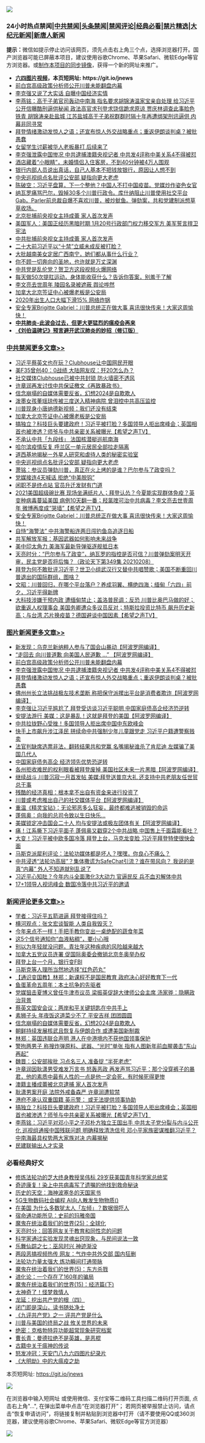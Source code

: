 ![](https://raw.githubusercontent.com/fqnews/bnews/master/64photo/fqnews-qr.jpg)

<div id="tt">
<h3>24小时热点禁闻|<a href="#%E4%B8%AD%E5%85%B1%E7%A6%81%E9%97%BB%E6%9B%B4%E5%A4%9A%E6%96%87%E7%AB%A0">中共禁闻</a>|<a href="#%E5%9B%BE%E7%89%87%E6%96%B0%E9%97%BB%E6%9B%B4%E5%A4%9A%E6%96%87%E7%AB%A0">头条禁闻</a>|<a href="#%E6%96%B0%E9%97%BB%E8%AF%84%E8%AE%BA%E6%9B%B4%E5%A4%9A%E6%96%87%E7%AB%A0">禁闻评论|<a href="#%E5%BF%85%E7%9C%8B%E7%BB%8F%E5%85%B8%E5%A5%BD%E6%96%87">经典必看|<a href="/video.md#%E7%A6%81%E7%89%87%E7%B2%BE%E9%80%89">禁片精选</a>|<a href="https://github.com/fqnews/djy/blob/master/gb/nf1351518.md#1">大纪元新闻</a>|<a href="https://github.com/fqnews/ntdtv/blob/master/gb/prog204.md#1">新唐人新闻</a></h3>
<div><b>提示：</b>微信如提示停止访问该网页，须先点击右上角三个点，选择浏览器打开。国产浏览器可能已屏蔽本项目，建议使用谷歌Chrome、苹果Safari、微软Edge等官方浏览器。或<a href="https://github.com/fqnews/bnews/blob/master/%E5%88%B6%E4%BD%9Cgit%E7%A6%81%E9%97%BB%E9%95%9C%E5%83%8F.md">制作本项目的同步镜像</a>，获得一个新的网址来推广。</div>
<ul>
<li><b><a href="http://d1.bdrive.tk/64.mp4" target="_blank">六四图片视频</a>，本页短网址: https://git.io/jnews</b></li>
<li><a href="/topimagenews/20210209/1484185.md">前白宫高级政策分析师公开川普未能翻盘内幕</a></li>
<li><a href="/comments/20210209/1484003.md">李克强又说了大实话 自曝中国经济实情</a></li>
<li><a href="/comments/20210209/1483983.md">李燕铭：高干子弟官司轰动中南海 指名要求胡锦涛温家宝亲自处理 给习近平公开信曝酷刑逼供秘闻 政法高官求刊登求饶信跪求原谅 贾庆林调查此事脸色铁青 胡锦涛亲赴盐城 江苏盐城高干子弟祝群群时隔十年再遭绑架刑讯逼供 内幕非同寻常</a></li>
<li><a href="/topimagenews/20210209/1483953.md">拜登情绪激动发惊人之语；还宣布惊人外交战略重点；重返伊朗谈判桌？被批愚蠢</a></li>
<li><a href="/lifebaike/20210208/1483852.md">女留学生讨薪被华人老板暴打 后续来了</a></li>
<li><a href="/topimagenews/20210209/1484062.md">李克强泄露中国惨况 中共逮捕澳籍央视记者 中共发4评称中美关系4不得被怼</a></li>
<li><a href="/funmedia/20210209/1484095.md">酒店藏着“小眼睛”，未婚情侣入住客房，不到40分钟被4万人围观</a></li>
<li><a href="/lifebaike/20210209/1484203.md">银行内部人员说出真话，自己人基本不把钱放银行，原因让人想不到</a></li>
<li><a href="/cbnews/20210209/1484297.md">中央巡视组点名批评公安部 疑指向更大老虎</a></li>
<li><a href="/cbnews/20210208/1483846.md">陈破空：习近平盘算，下一个整他？中国人不打中国疫苗。党媒炒作姿色女官</a></li>
<li><a href="/comments/20210208/1483836.md">纳瓦罗痛骂巴尔，毁掉30多个川普行政令。库什纳阻止川普使用社交平台Gab。Parler前总裁自爆不喜欢川普，被炒鱿鱼。弹劾案，共和党建制派想草草收场。</a></li>
<li><a href="/headline/20210209/1483972.md">北京批捕前央视女主持成蕾 家人首次发声</a></li>
<li><a href="/bannedvideo/20210209/1484101.md">美国军人：美国正经历黑暗时期 1月20号行政部门权力移交军方 美军誓言捍卫宪法</a></li>
<li><a href="/cbnews/20210209/1484041.md">中共批捕前央视女主持成蕾 家人首次发声</a></li>
<li><a href="/cbnews/20210209/1484006.md">二十大前习近平以“十禁”立威未成反被打脸？</a></li>
<li><a href="/funmedia/20210209/1484105.md">大批越南美女定居广西南宁，她们都从事什么行业？</a></li>
<li><a href="/cbnews/20210209/1484063.md">你不顾一切奔向的圣地，也许就是万丈深渊</a></li>
<li><a href="/headline/20210208/1483917.md">中共党是乱伦党？贺卫方这段视频火爆网络</a></li>
<li><a href="/health/20210209/1484195.md">每天做50次提肛运动，身体能收获什么？告诉你答案，别羞于了解</a></li>
<li><a href="/cbnews/20210208/1483883.md">李文亮去世周年 陵园名录被遮蔽 舆论哗然</a></li>
<li><a href="/cbnews/20210209/1484352.md">加拿大北京签证中心被爆老板是公安局</a></li>
<li><a href="/cbnews/20210209/1484005.md">2020年出生人口大幅下滑15% 网络炸锅</a></li>
<li><a href="/comments/20210209/1484260.md">安全专家Brigitte Gabriel：川普总统正在做大事  喜讯很快传来！大家这周愉快！</a></li>
<li><b><a href="/comments/20200211/1275071.md" target="_blank">中共肺炎-此波会过去，但更大更猛烈的瘟疫会再来</a></b></li>
<li><b><a href="/comments/20200207/1272816.md" target="_blank">《刘伯温碑记》预言避开武汉肺炎的妙招（修订版）</a></b></li>
</ul>
</div>

<div class="catlist">
<h3><a href="/cbnews/" target="_blank">中共禁闻</a><span><a href="/cbnews/" target="_blank" rel="nofollow">更多文章>></a></span></h3>
<ul>
<li><a href="/cbnews/20210209/1484468.md" target="_blank">习近平蔡英文也在玩？Clubhouse让中国网民开眼</a></li>
<li><a href="/cbnews/20210209/1484451.md" target="_blank">美F35曾创40：0战绩 大陆网友叹：歼20怎么办？</a></li>
<li><a href="/cbnews/20210209/1484443.md" target="_blank">社交媒体Clubhouse已被中共封锁 防火墙密不透风</a></li>
<li><a href="/cbnews/20210209/1484421.md" target="_blank">许章润再发讨伐中共保证檄文《再致暴政书》</a></li>
<li><a href="/comments/20210209/1484231.md" target="_blank">信念崩塌的自媒体需要反省，幻想2024是自欺欺人</a></li>
<li><a href="/cbnews/20210209/1484404.md" target="_blank">泼墨女孩董瑶琼传被三度送入精神病院 曾泪控中共高压监控</a></li>
<li><a href="/cbnews/20210209/1484372.md" target="_blank">川普现身小唐纳德新视频：我们还没有结束</a></li>
<li><a href="/cbnews/20210209/1484352.md" target="_blank">加拿大北京签证中心被爆老板是公安局</a></li>
<li><a href="/comments/20210209/1484350.md" target="_blank">搞独立？科技巨头要建政府！习近平被打脸？多国领导人拒出席峰会；英国相首也被渗透？师爷与中共亲密关系被曝光【希望之声TV】</a></li>
<li><a href="/cbnews/20210209/1484332.md" target="_blank">不承认中共「九段线」 法国核潜艇巡航南海</a></li>
<li><a href="/cbnews/20210209/1484322.md" target="_blank">哈尔滨疫情反复 呼兰区一单元居民全部拉走隔离</a></li>
<li><a href="/cbnews/20210209/1484299.md" target="_blank">道西基地揭秘ㄧ外星人研究和虐待人类的秘密实验室</a></li>
<li><a href="/cbnews/20210209/1484297.md" target="_blank">中央巡视组点名批评公安部 疑指向更大老虎</a></li>
<li><a href="/cbnews/20210209/1484294.md" target="_blank">萧铭：参议员弹劾川普，真正在火上烤的是谁？巴尔参与了政变吗？</a></li>
<li><a href="/cbnews/20210209/1484278.md" target="_blank">党媒接连4天喊话 拒绝“中美脱钩”</a></li>
<li><a href="/cbnews/20210209/1484277.md" target="_blank">闲职不是终点站 官员升迁发财有门道</a></li>
<li><a href="/comments/20210209/1484272.md" target="_blank">2021美国超级碗比赛 现场坐满纸片人；拜登认怂？今夏能实现群体免疫？英变种病毒蔓延美国 病例10天翻一番；羟氯喹可治中共病毒？李文亮去世壹周年 微博再度成“哭墙”【希望之声TV】</a></li>
<li><a href="/comments/20210209/1484260.md" target="_blank">安全专家Brigitte Gabriel：川普总统正在做大事  喜讯很快传来！大家这周愉快！</a></li>
<li><a href="/cbnews/20210209/1484249.md" target="_blank">自恃“海警法” 中共海警船连两日闯钓鱼岛追逐日船</a></li>
<li><a href="/comments/20210209/1484239.md" target="_blank">共军解放军报：基因武器如何影响未来战争</a></li>
<li><a href="/cbnews/20210209/1484218.md" target="_blank">美中印太角力 美海军最新导弹驱逐舰抵日本</a></li>
<li><a href="/cbnews/20210209/1484214.md" target="_blank">天亮时分：“巴尔参与了政变”，纳瓦罗的指控是否可信？川普弹劾案明天开审，民主党是否将后悔？（政论天下第349集 20210208）</a></li>
<li><a href="/comments/20210209/1484181.md" target="_blank">拜登为何不敢批评习近平？世卫小组武汉行又替中共唱赞歌；美国不断重回川普退出的国际群组，图啥？</a></li>
<li><a href="/cbnews/20210209/1484180.md" target="_blank">文昭：川普回归，在哪个平台落户？养成羽翼、横绝四海；缅甸「六四」前夕，习近平得新牌</a></li>
<li><a href="/comments/20210209/1484131.md" target="_blank">大科技涉嫌干预内政 遭缅甸禁止；盖洛普民调：反恐 川普比奥巴马做的好；欲重返人权理事会 美国务卿遭众多议员反对；特斯拉投资比特币 飙升历史新高；与台湾 芯片换疫苗？德国避谈中国因素【希望之声TV】</a></li>

</ul>
</div>
<div class="catlist">
<h3><a href="/topimagenews/" target="_blank">图片新闻</a><span><a href="/topimagenews/" target="_blank" rel="nofollow">更多文章>></a></span></h3>
<ul>
<li><a href="/topimagenews/20210209/1484483.md" target="_blank">新发现：乌克兰新纳粹人参与了国会山暴动【阿波罗网编译】</a></li>
<li><a href="/topimagenews/20210209/1484411.md" target="_blank">“走回去 向川普道歉 向美国人民道歉 &#8230;&#8221; 【阿波罗网编译】</a></li>
<li><a href="/topimagenews/20210209/1484185.md" target="_blank">前白宫高级政策分析师公开川普未能翻盘内幕</a></li>
<li><a href="/topimagenews/20210209/1484062.md" target="_blank">李克强泄露中国惨况 中共逮捕澳籍央视记者 中共发4评称中美关系4不得被怼</a></li>
<li><a href="/topimagenews/20210209/1483953.md" target="_blank">拜登情绪激动发惊人之语；还宣布惊人外交战略重点；重返伊朗谈判桌？被批愚蠢</a></li>
<li><a href="/topimagenews/20210208/1483849.md" target="_blank">佛州州长立法挑战极左技术垄断 称把保守派撵出平台是消费者欺诈【阿波罗网编译】</a></li>
<li><a href="/topimagenews/20210208/1483824.md" target="_blank">李克强让习近平尴尬了 拜登受访谈习近平聪明 中国家庭债高企经济恐逆转</a></li>
<li><a href="/topimagenews/20210208/1483724.md" target="_blank">安提法游行 美媒：这是暴乱！这就是拜登的美国【阿波罗网编译】</a></li>
<li><a href="/topimagenews/20210208/1483721.md" target="_blank">中共拉拢野心受挫！多国领导人拒出席中国中东欧峰会</a></li>
<li><a href="/topimagenews/20210208/1483624.md" target="_blank">快手上市飙升涉江泽民 拼续命中共强制少年儿童跟党走 习近平户籍遭警察贱卖</a></li>
<li><a href="/topimagenews/20210208/1483582.md" target="_blank">法官判缺席选票非法，翻转结果共和党赢 名嘴揭秘谁杀了肯尼迪 左媒骗了美国几代人</a></li>
<li><a href="/topimagenews/20210208/1483459.md" target="_blank">中国家庭债务高企 经济领先优势恐逆转</a></li>
<li><a href="/topimagenews/20210207/1483351.md" target="_blank">各州拒收难民的权利眼看被拜登废掉 美国社区未来一片黑暗【阿波罗网编译】</a></li>
<li><a href="/topimagenews/20210207/1483265.md" target="_blank">继续战斗 川普沉寂一月首发帖 美媒:拜登送普京大礼 还支持中共老朋友任世贸总干事</a></li>
<li><a href="/topimagenews/20210207/1483255.md" target="_blank">残酷的经济真相：根本拿不出自有资金来进行投资了</a></li>
<li><a href="/topimagenews/20210207/1483236.md" target="_blank">川普或考虑推出自己的社交媒体平台【阿波罗网编译】</a></li>
<li><a href="/comments/20210207/1483227.md" target="_blank">重温《精灵宝钻》：无论邪恶多么狂妄，最终都难逃被销毁的命运</a></li>
<li><a href="/topimagenews/20210207/1483181.md" target="_blank">蓬佩奥：向我的总司令致以生日快乐…</a></li>
<li><a href="/topimagenews/20210207/1483145.md" target="_blank">美媒锁定冲击国会二十人 均与安提法或极左团体有关【阿波罗网编译】</a></li>
<li><a href="/topimagenews/20210207/1483144.md" target="_blank">痛！江系撕下习近平面子 蓬佩奥又戳穿2个中共战略 中国售上千面霜能看吐？</a></li>
<li><a href="/topimagenews/20210207/1483099.md" target="_blank">大变！习近平被中欧多国冷落 拜登上台，马克龙变脸 习近平拜登特使很快会面</a></li>
<li><a href="/comments/20210207/1482940.md" target="_blank">马斯克派犀利评论：法轮功媒体都是坏人？嘿嘿，你良心不痛么？</a></li>
<li><a href="/comments/20210207/1483218.md" target="_blank">中共浸透“法轮功高层”？集体撒谎为SafeChat引流？谁在带风向？ 我说的是真“内幕”  外人不知道就别乱说了</a></li>
<li><a href="/topimagenews/20210207/1482968.md" target="_blank">习近平心知肚？今年内斗全面激化3大动力 官逼民反 兵不血刃解体中共</a></li>
<li><a href="/topimagenews/20210207/1482958.md" target="_blank">17+1领导人视讯峰会 数国冷落中共习近平的邀请</a></li>

</ul>
</div>
<div class="catlist">
<h3><a href="/comments/" target="_blank">新闻评论</a><span><a href="/comments/" target="_blank" rel="nofollow">更多文章>></a></span></h3>
<ul>
<li><a href="/comments/20210209/1484486.md" target="_blank">学者：习近平五箭进逼 拜登接得住吗？</a></li>
<li><a href="/comments/20210209/1484485.md" target="_blank">横河观点：张文宏谈智能 人类自我毁灭？</a></li>
<li><a href="/comments/20210209/1484477.md" target="_blank">今年来点不一样！手把手教你变出一桌绝配的蔬食年菜</a></li>
<li><a href="/comments/20210209/1484476.md" target="_blank">这5个信号通知你“血液粘稠”，要小心哦</a></li>
<li><a href="/comments/20210209/1484475.md" target="_blank">别以为年轻就没问题，青壮年这种疾病的风险越来越大</a></li>
<li><a href="/comments/20210209/1484463.md" target="_blank">加拿大五党议员连署 促国际奥委会撤销北京冬奥举办权</a></li>
<li><a href="/comments/20210209/1484455.md" target="_blank">拜登上台一个月，银行变FBI</a></li>
<li><a href="/comments/20210209/1484454.md" target="_blank">马斯克等人理所当然地选择“红色药丸”</a></li>
<li><a href="/comments/20210209/1484442.md" target="_blank">【通识变国教】林郑：新课程不是国民教育 政府决心好好教育下一代</a></li>
<li><a href="/comments/20210209/1484441.md" target="_blank">鱼蛋革命五周年：本土抗争的先驱者</a></li>
<li><a href="/comments/20210209/1484440.md" target="_blank">党媒狙击夏博义曾任牛津市议员 梁振英促辞大律师公会主席 汤家骅：隐瞒政治背景</a></li>
<li><a href="/comments/20210209/1484415.md" target="_blank">蔡英文国安会议：两岸和平关键钥匙在中共手上</a></li>
<li><a href="/comments/20210209/1484414.md" target="_blank">素狮子头 年夜饭这道菜少不了 平安吉祥 团团圆圆</a></li>
<li><a href="/comments/20210209/1484231.md" target="_blank">信念崩塌的自媒体需要反省，幻想2024是自欺欺人</a></li>
<li><a href="/comments/20210209/1484407.md" target="_blank">朝鲜持续发展核武且恢复与伊朗合作 或遭美国新制裁</a></li>
<li><a href="/comments/20210209/1484393.md" target="_blank">林郑：英国违联合声明 港人在中港境内不获他国领事保护</a></li>
<li><a href="/comments/20210209/1484392.md" target="_blank">警拘两男子 称搜炸弹原料、武器、“光时”单张 指有人图新年前血腥袭击“东山再起”</a></li>
<li><a href="/comments/20210209/1484391.md" target="_blank">魏晋：公安部挨批 习点名三人 准备捉 “半死老虎”</a></li>
<li><a href="/comments/20210209/1484364.md" target="_blank">许章润因耿潇男受难发万言书 怒轰恶政 再发声骂习近平：那个没穿裤子的暴君，他的素质中最有人性的一点是他一定会死，有时候死得更惨</a></li>
<li><a href="/comments/20210209/1484362.md" target="_blank">澳籍主播成蕾被北京逮捕 家人首次发声</a></li>
<li><a href="/comments/20210209/1484361.md" target="_blank">耿潇男案开庭 法院外戒备森严 许章润遭软禁</a></li>
<li><a href="/comments/20210209/1484360.md" target="_blank">港府不承认双重国籍 英示警： 或无法提供领事协助</a></li>
<li><a href="/comments/20210209/1484350.md" target="_blank">搞独立？科技巨头要建政府！习近平被打脸？多国领导人拒出席峰会；英国相首也被渗透？师爷与中共亲密关系被曝光【希望之声TV】</a></li>
<li><a href="/comments/20210209/1484348.md" target="_blank">李燕铭：习近平对邓小平之子邓朴方独立王国出手 中共太子党分裂与内斗公开化 巡视组通报中国残联问题 明确释放清洗信号 邓小平家族密谋推翻习近平？中南海最具权势两大家族对决 内幕揭秘</a></li>
<li><a href="/comments/20210209/1484343.md" target="_blank">民建联输出人才实录</a></li>

</ul>
</div>

<div class="catlist">
<h3>必看经典好文</h3>
<ul>
<li><a href="/comments/20190517/1129285.md" target="_blank">修炼法轮功的芝大终身教授吴伟标 29岁获美国青年科学家总统奖</a></li>
<li><a href="/topimagenews/20210131/1478453.md" target="_blank">奇迹康复！染上中共病毒写了遗嘱的他找到救命秘诀</a></li>
<li><a href="/tculture/xiulian/20170318/732480.md" target="_blank">历史的天空：海神波塞冬的天国家书</a></li>
<li><a href="/topimagenews/20200527/1335347.md" target="_blank">5G生物数码社会编程 AI向人散发生物物质()</a></li>
<li><a href="/comments/20200427/1319933.md" target="_blank">在美国 为什么多数犹太人「左倾」？数据很吓人</a></li>
<li><a href="/cbnews/20180711/970353.md" target="_blank">宿命通功能所见：史前的玛雅帝国</a></li>
<li><a href="/comments/20181017/1014654.md" target="_blank">魔鬼在统治着我们的世界(25)：全球化</a></li>
<li><a href="/cbnews/20200916/1397196.md" target="_blank">天亮时分：回答网友关于教育和同性恋的问题</a></li>
<li><a href="/comments/20200921/1400587.md" target="_blank">科学家通过实验发现灵魂出窍现象，与民间说法一致</a></li>
<li><a href="/tculture/20190101/792550.md" target="_blank">乐舞仙踪之七：巫风时兴 神迹渐没</a></li>
<li><a href="/cbnews/20200703/1355059.md" target="_blank">两段恶搞视频热传 网友：气炸中共外交部 国内狂删</a></li>
<li><a href="/cbnews/20200816/1381005.md" target="_blank">法轮功力量太强大 炼功瞬间打通带脉</a></li>
<li><a href="/topimagenews/20180524/946967.md" target="_blank">魔鬼在统治着我们的世界(5)：东方杀戮</a></li>
<li><a href="/comments/20200907/1392278.md" target="_blank">进化论：一个存在了160年的骗局</a></li>
<li><a href="/topimagenews/20180610/955499.md" target="_blank">魔鬼在统治着我们的世界(15)：经济篇(下)</a></li>
<li><a href="/ccpdope/20200907/1392129.md" target="_blank">太神奇了！怪梦救情人</a></li>
<li><a href="/comments/20200930/1405812.md" target="_blank">龙延：挖出共产党的根（四）</a></li>
<li><a href="/tculture/20200803/1373949.md" target="_blank">闭门即是深山，读书随处净土</a></li>
<li><a href="/bookonline/20131116/201056.md" target="_blank">《九评共产党》之一 评共产党是什么</a></li>
<li><a href="/comments/20200908/1392488.md" target="_blank">川普与美国的终局之战 攸关世界的未来</a></li>
<li><a href="/comments/20200705/783265.md" target="_blank">绝密：克格勃特异功能超常现象研究档案</a></li>
<li><a href="/comments/20180726/727420.md" target="_blank">曹长青：曼德拉绝不是英雄，是恶棍</a></li>
<li><a href="/ccpdope/20200531/1337409.md" target="_blank">古籍中关于瘟神的传说</a></li>
<li><a href="/comments/20200604/783200.md" target="_blank">怒发冲冠：天安门八九六四图片纪录片</a></li>
<li><a href="/comments/20200203/1269785.md" target="_blank">《大明劫》中的大瘟疫之劫</a></li>

</ul>
</div>

本页短网址: https://git.io/jnews

![](https://raw.githubusercontent.com/fqnews/bnews/master/64photo/fqnews-qr.jpg)

在浏览器中输入短网址 或使用微信、支付宝等二维码工具扫描二维码打开页面, 点击右上角"...", 在弹出菜单中点击“在浏览器打开”； 若网页被举报禁止访问，请点击“恢复申请访问”，将链接复制并粘贴到浏览器中打开（请不要使用QQ或360浏览器，建议使用谷歌Chrome、苹果Safari、微软Edge等官方浏览器）

![](https://raw.githubusercontent.com/fqnews/bnews/master/64photo/wx.jpg)